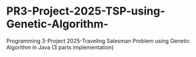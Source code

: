 # PR3-Project-2025-TSP-using-Genetic-Algorithm-
Programming 3-Project 2025-Traveling Salesman Problem using Genetic Algorithm in Java (3 parts implementation)
